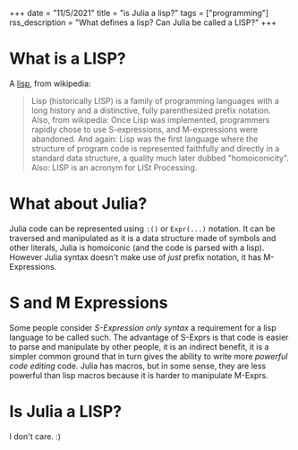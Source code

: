 +++
date = "11/5/2021"
title = "is Julia a lisp?"
tags = ["programming"]
rss_description = "What defines a lisp? Can Julia be called a LISP?"
+++

# What is a LISP?
A [lisp], from wikipedia:
> Lisp (historically LISP) is a family of programming languages with a long history and a distinctive, fully parenthesized prefix notation.
Also, from wikipedia:
> Once Lisp was implemented, programmers rapidly chose to use S-expressions, and M-expressions were abandoned.
And again:
> Lisp was the first language where the structure of program code is represented faithfully and directly in a standard data structure, a quality much later dubbed "homoiconicity".
Also:
> LISP is an acronym for LISt Processing. 

# What about Julia?
Julia code can be represented using `:()` or `Expr(...)` notation. It can be traversed and manipulated as it is a data structure made of symbols and other literals, Julia is homoiconic (and the code is parsed with a lisp). However Julia syntax doesn't make use of _just_ prefix notation, it has M-Expressions.

# S and M Expressions
Some people consider _S-Expression only syntax_ a requirement for a lisp language to be called such. The advantage of S-Exprs is that code is easier to parse and manipulate by other people, it is an indirect benefit, it is a simpler common ground that in turn gives the ability to write more _powerful code editing_ code. Julia has macros, but in some sense, they are less powerful than lisp macros because it is harder to manipulate M-Exprs.

# Is Julia a LISP?
I don't care. :)

[lisp]: https://en.wikipedia.org/wiki/Lisp_(programming_language)
